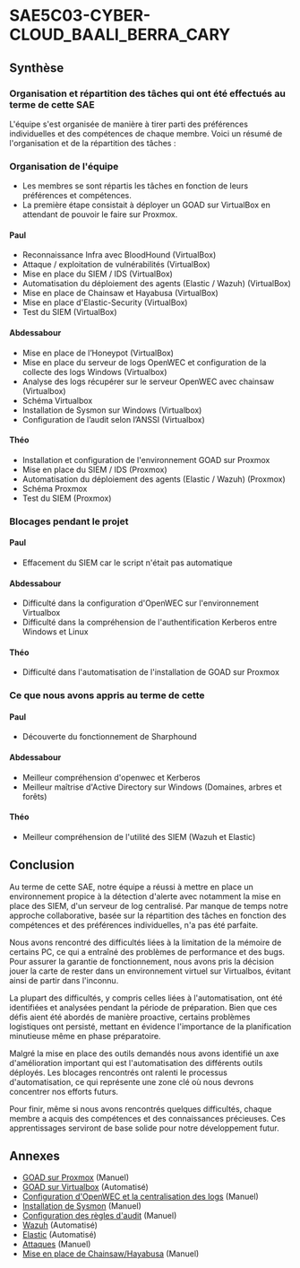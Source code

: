 # SAE5C03-CYBER-CLOUD_BAALI_BERRA_CARY

## Synthèse

### Organisation et répartition des tâches qui ont été effectués au terme de cette SAE

L'équipe s'est organisée de manière à tirer parti des préférences individuelles et des compétences de chaque membre. Voici un résumé de l'organisation et de la répartition des tâches :

### Organisation de l'équipe

- Les membres se sont répartis les tâches en fonction de leurs préférences et compétences.
- La première étape consistait à déployer un GOAD sur VirtualBox en attendant de pouvoir le faire sur Proxmox.

#### Paul

- Reconnaissance Infra avec BloodHound (VirtualBox)
- Attaque / exploitation de vulnérabilités (VirtualBox)
- Mise en place du SIEM / IDS (VirtualBox)
- Automatisation du déploiement des agents (Elastic / Wazuh) (VirtualBox)
- Mise en place de Chainsaw et Hayabusa (VirtualBox)
- Mise en place d'Elastic-Security (VirtualBox)
- Test du SIEM (VirtualBox)

#### Abdessabour

- Mise en place de l’Honeypot (VirtualBox)
- Mise en place du serveur de logs OpenWEC et configuration de la collecte des logs Windows (Virtualbox)
- Analyse des logs récupérer sur le serveur OpenWEC avec chainsaw (Virtualbox)
- Schéma Virtualbox
- Installation de Sysmon sur Windows (Virtualbox)
- Configuration de l’audit selon l’ANSSI (Virtualbox)

#### Théo

- Installation et configuration de l'environnement GOAD sur Proxmox
- Mise en place du SIEM / IDS (Proxmox)
- Automatisation du déploiement des agents (Elastic / Wazuh) (Proxmox)
- Schéma Proxmox
- Test du SIEM (Proxmox)

### Blocages pendant le projet

#### Paul

- Effacement du SIEM car le script n'était pas automatique

#### Abdessabour

- Difficulté dans la configuration d'OpenWEC sur l'environnement Virtualbox
- Difficulté dans la compréhension de l'authentification Kerberos entre Windows et Linux

#### Théo

- Difficulté dans l'automatisation de l'installation de GOAD sur Proxmox

### Ce que nous avons appris au terme de cette

#### Paul

- Découverte du fonctionnement de Sharphound

#### Abdessabour

- Meilleur compréhension d'openwec et Kerberos
- Meilleur maîtrise d'Active Directory sur Windows (Domaines, arbres et forêts)

#### Théo

- Meilleur compréhension de l'utilité des SIEM (Wazuh et Elastic)

## Conclusion

Au terme de cette SAE, notre équipe a réussi à mettre en place un environnement propice à la détection d'alerte avec notamment la mise en place des SIEM, d'un serveur de log centralisé. Par manque de temps notre approche collaborative, basée sur la répartition des tâches en fonction des compétences et des préférences individuelles, n'a pas été parfaite.

Nous avons rencontré des difficultés liées à la limitation de la mémoire de certains PC, ce qui a entraîné des problèmes de performance et des bugs. Pour assurer la garantie de fonctionnement, nous avons pris la décision jouer la carte de rester dans un environnement virtuel sur Virtualbos, évitant ainsi de partir dans l'inconnu.

La plupart des difficultés, y compris celles liées à l'automatisation, ont été identifiées et analysées pendant la période de préparation. Bien que ces défis aient été abordés de manière proactive, certains problèmes logistiques ont persisté, mettant en évidence l'importance de la planification minutieuse même en phase préparatoire.

Malgré la mise en place des outils demandés nous avons identifié un axe d'amélioration important qui est l'automatisation des différents outils déployés. Les blocages rencontrés ont ralenti le processus d'automatisation, ce qui représente une zone clé où nous devrons concentrer nos efforts futurs.

Pour finir, même si nous avons rencontrés quelques difficultés, chaque membre a acquis des compétences et des connaissances précieuses. Ces apprentissages serviront de base solide pour notre développement futur.

## Annexes

- [GOAD sur Proxmox](Compte-Rendu/goad_proxmox.pdf) (Manuel)
- [GOAD sur Virtualbox](Compte-Rendu/goad_proxmox.pdf) (Automatisé)
- [Configuration d'OpenWEC et la centralisation des logs](Compte-Rendu/manual_install_openwec.md) (Manuel)
- [Installation de Sysmon](Compte-Rendu/manual_install_sysmon.md) (Manuel)
- [Configuration des règles d'audit](Compte-Rendu/manual_install_openwec.md) (Manuel)
- [Wazuh](Compte-Rendu/wazuh.pdf) (Automatisé)
- [Elastic](Compte-Rendu/deploiement_elastic.pdf) (Automatisé)
- [Attaques](Compte-Rendu/Pentest_GOAD.md) (Manuel)
- [Mise en place de Chainsaw/Hayabusa](Compte-Rendu/log-analyze.pdf) (Manuel)

